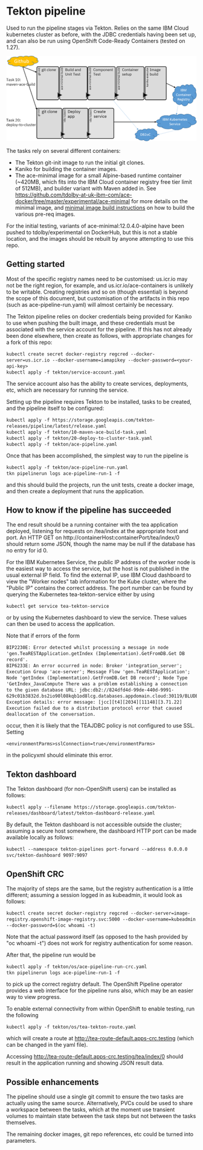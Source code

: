 # Tekton pipeline

Used to run the pipeline stages via Tekton. Relies on the same IBM Cloud kubernetes cluster as before, with the JDBC
credentials having been set up, and can also be run using OpenShift Code-Ready Containers (tested on 1.27).

![Pipeline overview](../ace-demo-pipeline-tekton-1.png)

The tasks rely on several different containers:

- The Tekton git-init image to run the initial git clones.
- Kaniko for building the container images.
- The ace-minimal image for a small Alpine-based runtime container (~420MB, which fits into the IBM Cloud container registry
free tier limit of 512MB), and builder variant with Maven added in.  See https://github.com/tdolby-at-uk-ibm-com/ace-docker/tree/master/experimental/ace-minimal
for more details on the minimal image, and [minimal image build instructions](minimal-image-build/README.md) on how to build the various pre-req images.

For the initial testing, variants of ace-minimal:12.0.4.0-alpine have been pushed to tdolby/experimental on DockerHub, but this is not a
stable location, and the images should be rebuilt by anyone attempting to use this repo.

## Getting started

 Most of the specific registry names need to be customised: us.icr.io may not be the right region, for example, and us.icr.io/ace-containers 
is unlikely to be writable. Creating registries and so on (though essential) is beyond the scope of this document, but customisation of
the artifacts in this repo (such as ace-pipeline-run.yaml) will almost certainly be necessary.

 The Tekton pipeline relies on docker credentials being provided for Kaniko to use when pushing the built image, and these credentials
must be associated with the service account for the pipeline. If this has not already been done elsewhere, then create as follows, with
appropriate changes for a fork of this repo:
```
kubectl create secret docker-registry regcred --docker-server=us.icr.io --docker-username=iamapikey --docker-password=<your-api-key>
kubectl apply -f tekton/service-account.yaml
```
The service account also has the ability to create services, deployments, etc, which are necessary for running the service.

Setting up the pipeline requires Tekton to be installed, tasks to be created, and the pipeline itself to be configured:
```
kubectl apply -f https://storage.googleapis.com/tekton-releases/pipeline/latest/release.yaml
kubectl apply -f tekton/10-maven-ace-build-task.yaml
kubectl apply -f tekton/20-deploy-to-cluster-task.yaml
kubectl apply -f tekton/ace-pipeline.yaml
```

Once that has been accomplished, the simplest way to run the pipeline is
```
kubectl apply -f tekton/ace-pipeline-run.yaml
tkn pipelinerun logs ace-pipeline-run-1 -f
```

and this should build the projects, run the unit tests, create a docker image, and then create a deployment that runs the application.

## How to know if the pipeline has succeeded

The end result should be a running container with the tea application deployed, listening for requests on /tea/index at the
appropriate host and port. An HTTP GET on http://containerHost:containerPort/tea/index/0 should return some JSON, though the 
name may be null if the database has no entry for id 0.

For the IBM Kubernetes Service, the public IP address of the worker node is the easiest way to access the service, but the host
is not published in the usual external IP field. To find the external IP, use IBM Cloud dashboard to view the "Worker nodes" 
tab information for the Kube cluster, where the "Public IP" contains the correct address. The port number can be found by querying
the Kubernetes tea-tekton-service either by using
```
kubectl get service tea-tekton-service
```
or by using the Kubernetes dashboard to view the service. These values can then be used to access the application.

Note that if errors of the form

```
BIP2230E: Error detected whilst processing a message in node 'gen.TeaRESTApplication.getIndex (Implementation).GetFromDB.Get DB record'.
BIP6233E: An error occurred in node: Broker 'integration_server'; Execution Group 'ace-server'; Message Flow 'gen.TeaRESTApplication';
Node 'getIndex (Implementation).GetFromDB.Get DB record'; Node Type 'GetIndex_JavaCompute There was a problem establishing a connection
to the given database URL: jdbc:db2://824dfd4d-99de-440d-9991-629c01b3832d.bs2io90l08kqb1od8lcg.databases.appdomain.cloud:30119/BLUDB:user=yyyyyyyy;password=xxxxxxxx;
Exception details: error message: [jcc][t4][2034][11148][3.71.22] Execution failed due to a distribution protocol error that caused deallocation of the conversation.
```
occur, then it is likely that the TEAJDBC policy is not configured to use SSL. Setting

```
<environmentParms>sslConnection=true</environmentParms>
```
in the policyxml should eliminate this error.

## Tekton dashboard

The Tekton dashboard (for non-OpenShift users) can be installed as follows:
```
kubectl apply --filename https://storage.googleapis.com/tekton-releases/dashboard/latest/tekton-dashboard-release.yaml
```

By default, the Tekton dashboard is not accessible outside the cluster; assuming a secure host somewhere, the
dashboard HTTP port can be made available locally as follows:
```
kubectl --namespace tekton-pipelines port-forward --address 0.0.0.0 svc/tekton-dashboard 9097:9097
```

## OpenShift CRC

The majority of steps are the same, but the registry authentication is a little different; assuming a session logged in as kubeadmin, it would look as follows:
```
kubectl create secret docker-registry regcred --docker-server=image-registry.openshift-image-registry.svc:5000 --docker-username=kubeadmin --docker-password=$(oc whoami -t)
```
Note that the actual password itself (as opposed to the hash provided by "oc whoami -t") does not work for registry authentication for some reason.

After that, the pipeline run would be
```
kubectl apply -f tekton/os/ace-pipeline-run-crc.yaml
tkn pipelinerun logs ace-pipeline-run-1 -f
```
to pick up the correct registry default. The OpenShift Pipeline operator provides a web interface for the pipeline runs
also, which may be an easier way to view progress.

To enable external connectivity from within OpenShift to enable testing, run the following
```
kubectl apply -f tekton/os/tea-tekton-route.yaml
```
which will create a route at http://tea-route-default.apps-crc.testing (which can be changed in the yaml file).

Accessing http://tea-route-default.apps-crc.testing/tea/index/0 should result in the application running and showing
JSON result data.

## Possible enhancements

The pipeline should use a single git commit to ensure the two tasks are actually using the same source. Alternatively, PVCs could 
be used to share a workspace between the tasks, which at the moment use transient volumes to maintain state between the task steps 
but not between the tasks themselves.

The remaining docker images, git repo references, etc could be turned into parameters.
